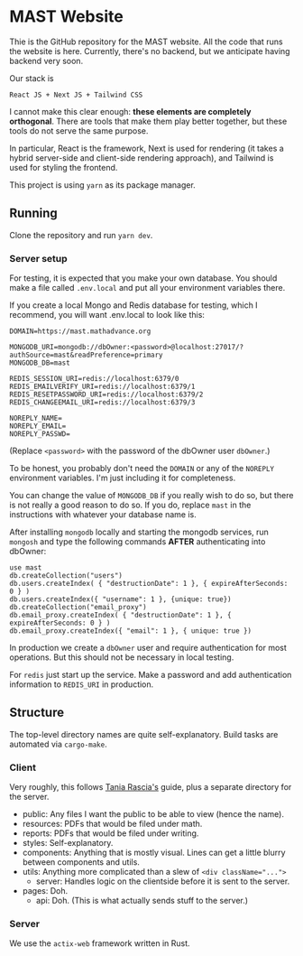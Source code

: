 # MAST Website

Thie is the GitHub repository for the MAST website.
All the code that runs the website is here.
Currently, there's no backend,
but we anticipate having backend very soon.

Our stack is

    React JS + Next JS + Tailwind CSS

I cannot make this clear enough:
**these elements are completely orthogonal**.
There are tools that make them play better together,
but these tools do not serve the same purpose.

In particular, React is the framework,
Next is used for rendering
(it takes a hybrid server-side and client-side rendering approach),
and Tailwind is used for styling the frontend.

This project is using `yarn` as its package manager.

## Running

Clone the repository and run `yarn dev`.

### Server setup

For testing, it is expected that you make your own database.
You should make a file called `.env.local`
and put all your environment variables there.

If you create a local Mongo and Redis database for testing, which I recommend,
you will want .env.local to look like this:

    DOMAIN=https://mast.mathadvance.org

    MONGODB_URI=mongodb://dbOwner:<password>@localhost:27017/?authSource=mast&readPreference=primary
    MONGODB_DB=mast

    REDIS_SESSION_URI=redis://localhost:6379/0
    REDIS_EMAILVERIFY_URI=redis://localhost:6379/1
    REDIS_RESETPASSWORD_URI=redis://localhost:6379/2
    REDIS_CHANGEEMAIL_URI=redis://localhost:6379/3

    NOREPLY_NAME=
    NOREPLY_EMAIL=
    NOREPLY_PASSWD=

(Replace `<password>` with the password of the dbOwner user `dbOwner`.)

To be honest, you probably don't need the `DOMAIN` or any of the `NOREPLY` environment variables. I'm just including it for completeness.

You can change the value of `MONGODB_DB` if you really wish to do so, but there is not really a good reason to do so. If you do, replace `mast` in the instructions with whatever your database name is.

After installing `mongodb` locally and starting the mongodb services, run `mongosh` and type the following commands **AFTER** authenticating into dbOwner:

    use mast
    db.createCollection("users")
    db.users.createIndex( { "destructionDate": 1 }, { expireAfterSeconds: 0 } )
    db.users.createIndex({ "username": 1 }, {unique: true})
    db.createCollection("email_proxy")
    db.email_proxy.createIndex( { "destructionDate": 1 }, { expireAfterSeconds: 0 } )
    db.email_proxy.createIndex({ "email": 1 }, { unique: true })

In production we create a `dbOwner` user and require authentication for most operations. But this should not be necessary in local testing.

For `redis` just start up the service. Make a password and add authentication information to `REDIS_URI` in production.

## Structure

The top-level directory names are quite self-explanatory.
Build tasks are automated via `cargo-make`.

### Client

Very roughly, this follows
[Tania Rascia's](https://www.taniarascia.com/react-architecture-directory-structure/#utils) guide,
plus a separate directory for the server.

- public: Any files I want the public to be able to view
  (hence the name).
- resources: PDFs that would be filed under math.
- reports: PDFs that would be filed under writing.
- styles: Self-explanatory.
- components: Anything that is mostly visual.
  Lines can get a little blurry between components and utils.
- utils: Anything more complicated than a slew of `<div className="...">`
  - server: Handles logic on the clientside before it is sent to the server.
- pages: Doh.
  - api: Doh. (This is what actually sends stuff to the server.)

### Server

We use the `actix-web` framework written in Rust.
